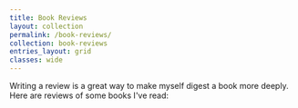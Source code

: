 ```yaml
---
title: Book Reviews
layout: collection
permalink: /book-reviews/
collection: book-reviews
entries_layout: grid
classes: wide
---
```


Writing a review is a great way to make myself digest a book more deeply. Here are reviews of some books I've read:
